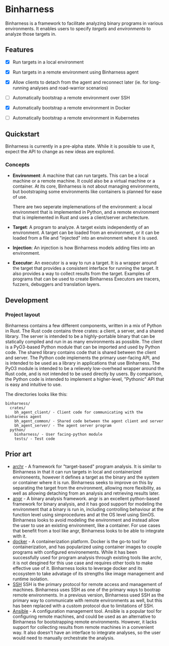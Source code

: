 Binharness
===

Binharness is a framework to facilitate analyzing binary programs in various
environments. It enables users to specify _targets_ and _environments_ to
analyze those targets in.


## Features
- [x] Run targets in a local environment
- [x] Run targets in a remote environment using Binharness agent
- [x] Allow clients to detach from the agent and reconnect later (ie. for
      long-running analyses and road-warrior scenarios)
- [ ] Automatically bootstrap a remote environment over SSH
- [x] Automatically bootstrap a remote environment in Docker
- [ ] Automatically bootstrap a remote environment in Kubernetes


## Quickstart
Binharness is currently in a pre-alpha state. While it is possible to use it,
expect the API to change as new ideas are explored.

### Concepts
- **Environment**: A machine that can run targets. This can be a local machine
  or a remote machine. It could also be a virtual machine or a container. At its
  core, Binharness is not about managing environments, but bootstraping some
  environments like containers is planned for ease of use.

  There are two seperate implemenations of the environment: a local environment
  that is implemented in Python, and a remote environment that is implemented in
  Rust and uses a client/server archetecture.

- **Target**: A program to analyze. A target exists independently of an
  environment. A target can be loaded from an environment, or it can be loaded
  from a file and "injected" into an environment where it is used.

- **Injection**: An injection is how Binharness models adding files into an
  environment.

- **Executor**: An executor is a way to run a target. It is a wrapper around
  the target that provides a consistent interface for running the target. It
  also provides a way to collect results from the target. Examples of programs
  that can be used to create Binharness Executors are tracers, fuzzers,
  debuggers and translation layers.


## Development
### Project layout
Binharness contains a few different components, written in a mix of Python in
Rust. The Rust code contains three crates: a client, a server, and a shared
library. The server is intended to be a highly-portable binary that can be
statically compiled and run in as many environments as possible. The client is
a PyO3-based Python module that can be imported and used by Python code. The
shared library contains code that is shared between the client and server. The
Python code implements the primary user-facing API, and is intended to be used
as a library in applications that use Binharness. The PyO3 module is intended
to be a relievely low-overhead wrapper around the Rust code, and is not intended
to be used directly by users. By comparison, the Python code is intended to
implement a higher-level, "Pythonic" API that is easy and intuitive to use.

The directories looks like this:
```
binharness/
  crates/
    bh_agent_client/ - Client code for communicating with the binharness agent
    bh_agent_common/ - Shared code between the agent client and server
    bh_agent_server/ - The agent server program
  python/
    binharness/ - User facing-python module
    tests/ - Test code
```

## Prior art
- [archr](https://github.com/angr/archr) - A framework for "target-based"
  program analysis. It is similar to Binharness in that it can run targets in
  local and containerized environeents, however it defines a target as the
  binary and the system or container where it is run. Binharness seeks to
  improve on this by separating the target from the environment, allowing more
  flexibility, as well as allowing detaching from an analysis and retrieving
  results later.
- [angr](https://github.com/angr/angr) - A binary analysis framework. angr is
  an excellent python-based framework for binary analysis, and it has good
  support for modeling the environment that a binary is run in, including
  controlling behaviour at the function level using simprocedures and at the OS
  level using SimOS. Binharness looks to avoid modeling the environment and
  instead allow the user to use an existing environment, like a container. For
  use cases that benefit from a tool like angr, Binharness looks to be able to
  integrate with it.
- [docker](https://www.docker.com/) - A containerization platform. Docker is
  the go-to tool for containerization, and has popularized using container
  images to couple programs with configured environements. While it has been
  successfully used for program analysis through existing tools like archr, it
  is not desgined for this use case and requires other tools to make effective
  use of it. Binharness looks to leverage docker and its ecosystem to take
  advatage of its strengths like image management and runtime isolation.
- [SSH](https://en.wikipedia.org/wiki/Secure_Shell) SSH is the primary protocol
  for remote access and management of machines. Binharness uses SSH as one of
  the primary ways to bootrap remote environments. In a previous version,
  Binharness used SSH as the primary way to communicate with remote environments
  as well, but this has been replaced with a custom protocol due to limitations
  of SSH.
- [Ansible](https://www.ansible.com/) - A configuration management tool. Ansible
  is a popular tool for configuring remote machines, and could be used as an
  alternative to Binharness for bootstrapping remote environments. However, it
  lacks support for collecting results from remote machines in a convenient way.
  It also doesn't have an interface to integrate analyses, so the user would
  need to manually orchestrate the analysis.
